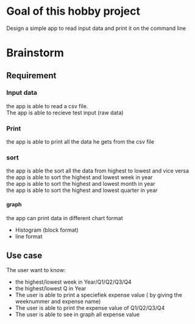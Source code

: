 # Goal of this hobby project
Design a simple app to read input data and print it on the command line <br />

# Brainstorm
## Requirement

### Input data
the app is able to read a csv file. <br />
The app is able to recieve test input (raw data) <br />

### Print
the app is able to print all the data he gets from the csv file

### sort
the app is able the sort all the data from highest to lowest and vice versa <br />
the app is able to sort the highest and lowest week in year <br />
the app is able to sort the highest and lowest month in year <br />
the app is able to sort the highest and lowest quarter in year <br />

#### graph
 the app can print data in different chart format <br />
  - Histogram (block format) <br />
  - line format <br />

## Use case
The user want to know: <br />
- the highest/lowest week in Year/Q1/Q2/Q3/Q4 <br />
- the highest/lowest Q in Year <br />
- The user is able to print a speciefiek expense value ( by giving the weeknummer and expense name) <br />
- The user is able to print the expense value of Q1/Q2/Q3/Q4 <br />
- The user is able to see in graph all expense value <br />
